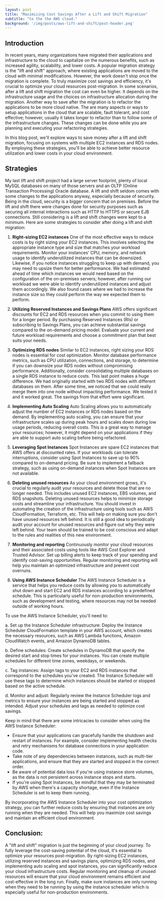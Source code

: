 ```yaml
---
layout: post
title: "Maximizing Cost Savings After a Lift and Shift Migration"
subtitle: "to the the AWS cloud."
background: '/img/posts/aws-lift-and-shift/post-header.png'
---
```


## Introduction

In recent years, many organizations have migrated their applications and infrastructure to the cloud to capitalize on the numerous benefits, such as increased agility, scalability, and lower costs. A popular migration strategy is the "lift and shift" approach, where existing applications are moved to the cloud with minimal modifications. However, the work doesn't stop once the migration is complete. To truly maximize cost savings and efficiency, it's crucial to optimize your cloud resources post-migration.  In some scenarios, after a lift and shift migration the cost can even be higher.  It depends on the infrastructure usage and the choices on infrastructure allocation during the migration.  Another way to save after the migration is to refactor the applications to be more cloud native.  The are many aspects or ways to setup applications in the cloud that are scalable, fault tolerant, and cost effective; however, usually it takes longer to refactor than to follow some of the infrastructure changes.  These changes can be done while you are planning and executing your refactoring strategies.

In this blog post, we'll explore ways to save money after a lift and shift migration, focusing on systems with multiple EC2 instances and RDS nodes. By employing these strategies, you'll be able to achieve better resource utilization and lower costs in your cloud environment.

## Strategies

My last lift and shift project had a large server footprint, plenty of local MySQL databases on many of those servers and an OLTP (Online Transaction Processing) Oracle database.  A lift and shift seldom comes with some changes to the applications anyway, especially because of security.  Being in the cloud, security is a bigger concern that on premises. Before the lift and shift there were changes done for security purposes such as securing all internal interactions such as HTTP to HTTPS or secure EJB connections.  Still considering is a lift and shift changes were kept to a minimum.  Here are some strategies to consider after doing a lift and shift migration:

1. **Right-sizing EC2 instances**
One of the most effective ways to reduce costs is by right sizing your EC2 instances. This involves selecting the appropriate instance type and size that matches your workload requirements. Monitor your instances' CPU, memory, and network usage to identify underutilized instances that can be downsized. Likewise, if you notice instances struggling to keep up with demand, you may need to upsize them for better performance.  We had estimated ahead of time which instances we would need based on the configuration of the on-premises servers; however, after running our workload we were able to identify underutilized instances and adjust them accordingly.  We also found cases where we had to increase the instance size so they could perform the way we expected them to perform.

2. **Utilizing Reserved Instances and Savings Plans**
AWS offers significant discounts for EC2 and RDS resources when you commit to using them for a longer period. By purchasing Reserved Instances (RIs) or subscribing to Savings Plans, you can achieve substantial savings compared to the on-demand pricing model. Evaluate your current and future workload requirements and choose a commitment plan that best suits your needs.

3. **Optimizing RDS nodes**
Similar to EC2 instances, right sizing your RDS nodes is essential for cost optimization. Monitor database performance metrics, such as CPU utilization, connections, and storage, to determine if you can downsize your RDS nodes without compromising performance. Additionally, consider consolidating multiple databases on a single RDS instance to reduce costs.  This last point makes a huge difference.  We had originally started with two RDS nodes with different databases on them.  After some time, we noticed that we could really merge them into one node without impacting performance.  We tested it and it worked great.  The savings from that effort were significant.

4. **Implementing Auto Scaling**
Auto Scaling allows you to automatically adjust the number of EC2 instances or RDS nodes based on the demand. By implementing auto scaling, you can ensure that your infrastructure scales up during peak hours and scales down during low usage periods, reducing overall costs.  This is a great way to manage your resources; however, it might depend on your applications if they are able to support auto scaling before being refactored.

5. **Leveraging Spot Instances**
Spot Instances are spare EC2 instances that AWS offers at discounted rates. If your workloads can tolerate interruptions, consider using Spot Instances to save up to 90% compared to on-demand pricing. Be sure to implement a fallback strategy, such as using on-demand instances when Spot Instances are not available.

6. **Deleting unused resources**
As your cloud environment grows, it's crucial to regularly audit your resources and delete those that are no longer needed. This includes unused EC2 instances, EBS volumes, and RDS snapshots. Deleting unused resources helps to minimize storage costs and streamline your infrastructure.  You should invest in automating the creation of the infrastructure using tools such as AWS CloudFormation, Terraform, etc.  This will help on making sure you don't have unused resources left behind.  It is still a good idea to periodically audit your account for unused resources and figure out why they were left behind.  Your team should be trained to be cost conscious and adapt to the rules and realities of this new environment.

7. **Monitoring and reporting**
Continuously monitor your cloud resources and their associated costs using tools like AWS Cost Explorer and Trusted Advisor. Set up billing alerts to keep track of your spending and identify cost-saving opportunities. Regular monitoring and reporting will help you maintain an optimized infrastructure and prevent cost overruns.

8. **Using AWS Instance Scheduler**
The AWS Instance Scheduler is a service that helps you reduce costs by allowing you to automatically shut down and start EC2 and RDS instances according to a predefined schedule. This is particularly useful for non-production environments, such as development and testing, where resources may not be needed outside of working hours.

To use the AWS Instance Scheduler, you'll need to:

a. Set up the Instance Scheduler infrastructure: Deploy the Instance Scheduler CloudFormation template in your AWS account, which creates the necessary resources, such as AWS Lambda functions, Amazon CloudWatch events, and Amazon DynamoDB tables.

b. Define schedules: Create schedules in DynamoDB that specify the desired start and stop times for your instances. You can create multiple schedules for different time zones, weekdays, or weekends.

c. Tag instances: Assign tags to your EC2 and RDS instances that correspond to the schedules you've created. The Instance Scheduler will use these tags to determine which instances should be started or stopped based on the active schedule.

d. Monitor and adjust: Regularly review the Instance Scheduler logs and metrics to ensure your instances are being started and stopped as intended. Adjust your schedules and tags as needed to optimize cost savings.

Keep in mind that there are some intricacies to consider when using the AWS Instance Scheduler:

- Ensure that your applications can gracefully handle the shutdown and restart of instances. For example, consider implementing health checks and retry mechanisms for database connections in your application code.
- Take note of any dependencies between instances, such as multi-tier applications, and ensure that they are started and stopped in the correct order.
- Be aware of potential data loss if you're using instance store volumes, as the data is not persistent across instance stops and starts.
- If you're using Spot Instances, be mindful that they may be terminated by AWS when there's a capacity shortage, even if the Instance Scheduler is set to keep them running.

By incorporating the AWS Instance Scheduler into your cost optimization strategy, you can further reduce costs by ensuring that instances are only running when they are needed. This will help you maximize cost savings and maintain an efficient cloud environment.

## Conclusion:

A "lift and shift" migration is just the beginning of your cloud journey. To fully leverage the cost-saving potential of the cloud, it's essential to optimize your resources post-migration. By right-sizing EC2 instances, utilizing reserved instances and savings plans, optimizing RDS nodes, and implementing auto scaling and spot instances, you can significantly reduce your cloud infrastructure costs. Regular monitoring and cleanup of unused resources will ensure that your cloud environment remains efficient and cost-effective in the long run.  Finally, make sure instances are only running when they need to be running by using the instance scheduler which is especially useful for non-production environments.